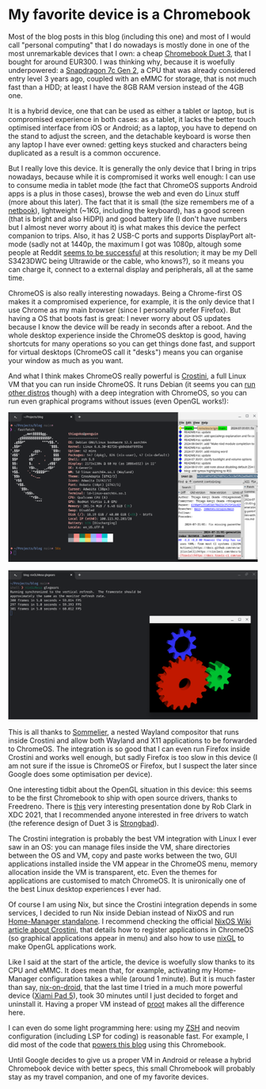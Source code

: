 # My favorite device is a Chromebook

Most of the blog posts in this blog (including this one) and most of I would
call "personal computing" that I do nowadays is mostly done in one of the most
unremarkable devices that I own: a cheap [Chromebook Duet
3](https://www.lenovo.com/us/en/p/laptops/lenovo/lenovo-edu-chromebooks/ideapad-duet-3-chromebook-11-inch,-qlc/len101i0034),
that I bought for around EUR300. I was thinking why, because it is woefully
underpowered: a [Snapdragon 7c Gen
2](https://www.anandtech.com/show/16696/qualcomm-announces-snapdragon-7c-gen-2-entrylevel-pc-and-chromebook-refresh),
a CPU that was already considered entry level 3 years ago, coupled with an eMMC
for storage, that is not much fast than a HDD; at least I have the 8GB RAM
version instead of the 4GB one.

It is a hybrid device, one that can be used as either a tablet or laptop, but
is compromised experience in both cases: as a tablet, it lacks the better touch
optimised interface from iOS or Android; as a laptop, you have to depend on the
stand to adjust the screen, and the detachable keyboard is worse then any
laptop I have ever owned: getting keys stucked and characters being duplicated
 as a result is a common occurence.

But I really love this device. It is generally the only device that I bring in
trips nowadays, because while it is compromised it works well enough: I can use
to consume media in tablet mode (the fact that ChromeOS supports Android apps
is a plus in those cases), browse the web and even do Linux stuff (more about
this later). The fact that it is small (the size remembers me of a
[netbook](https://en.wikipedia.org/wiki/Netbook)), lightweight (~1KG, including
the keyboard), has a good screen (that is bright and also HiDPI) and good
battery life (I don't have numbers but I almost never worry about it) is what
makes this device the perfect companion to trips. Also, it has 2 USB-C ports
and supports DisplayPort alt-mode (sadly not at 1440p, the maximum I got was
1080p, altough some people at Reddit [seems to be
successful](https://www.reddit.com/r/chromeos/comments/zh27tg/comment/izku724/?utm_source=share&utm_medium=web3x&utm_name=web3xcss&utm_term=1&utm_content=share_button)
at this resolution; it may be my Dell S3423DWC being Ultrawide or the cable,
who knows?), so it means you can charge it, connect to a external display and
peripherals, all at the same time.

ChromeOS is also really interesting nowadays. Being a Chrome-first OS makes it
a compromised experience, for example, it is the only device that I use Chrome
as my main browser (since I personally prefer Firefox). But having a OS that
boots fast is great: I never worry about OS updates because I know the device
will be ready in seconds after a reboot. And the whole desktop experience
inside the ChromeOS desktop is good, having shortcuts for many operations so
you can get things done fast, and support for virtual desktops (ChromeOS call
it "desks") means you can organise your window as much as you want.

And what I think makes ChromeOS really powerful is
[Crostini](https://chromeos.dev/en/linux), a full Linux VM that you can run
inside ChromeOS. It runs Debian (it seems you can [run other
distros](https://www.reddit.com/r/Crostini/wiki/howto/run-other-distros/)
though) with a deep integration with ChromeOS, so you can run even graphical
programs without issues (even OpenGL works!):

![Fastfetch inside Crostini with gitk running side-by-side.](/2024-08-05/Screenshot_2024-08-05_21.22.29.png)

![Running glxgears inside Crostini.](/2024-08-05/Screenshot_2024-08-05_21.39.58.png)

This is all thanks to
[Sommelier](https://chromium.googlesource.com/chromiumos/platform2/+/HEAD/vm_tools/sommelier/README.md),
a nested Wayland compositor that runs inside Crostini and allow both Wayland
and X11 applications to be forwarded to ChromeOS. The integration is so good
that I can even run Firefox inside Crostini and works well enough, but sadly
Firefox is too slow in this device (I am not sure if the issue is ChromeOS or
Firefox, but I suspect the later since Google does some optimisation per
device).

One interesting tidbit about the OpenGL situation in this device: this seems to
be the first Chromebook to ship with open source drivers, thanks to Freedreno.
There is [this](https://www.youtube.com/watch?v=8mnjSmN03VM) very interesting
presentation done by Rob Clark in XDC 2021, that I recommended anyone
interested in free drivers to watch (the reference design of Duet 3 is
[Strongbad](https://chromeunboxed.com/chromebook-tablet-snapdragon-7c-homestar-coachz-strongbad)).

The Crostini integration is probably the best VM integration with Linux I ever
saw in an OS: you can manage files inside the VM, share directories between the
OS and VM, copy and paste works between the two, GUI applications installed
inside the VM appear in the ChromeOS menu, memory allocation inside the VM is
transparent, etc. Even the themes for applications are customised to match
ChromeOS. It is unironically one of the best Linux desktop experiences I ever
had.

Of course I am using Nix, but since the Crostini integration depends in some
services, I decided to run Nix inside Debian instead of NixOS and run
[Home-Manager
standalone](https://nix-community.github.io/home-manager/index.xhtml#sec-install-standalone).
I recommend checking the official [NixOS Wiki article about
Crostini](https://wiki.nixos.org/wiki/Installing_Nix_on_Crostinihttps://wiki.nixos.org/wiki/Installing_Nix_on_Crostini),
that details how to register applications in ChromeOS (so graphical
applications appear in menu) and also how to use
[nixGL](https://github.com/nix-community/nixGL) to make OpenGL applications
work.

Like I said at the start of the article, the device is woefully slow thanks to
its CPU and eMMC. It does mean that, for example, activating my Home-Manager
configuration takes a while (around 1 minute). But it is much faster than say,
[nix-on-droid](https://github.com/nix-community/nix-on-droid-app), that the
last time I tried in a much more powerful device ([Xiami Pad
5](https://www.gsmarena.com/xiaomi_pad_5-11042.php)), took 30 minutes until I
just decided to forget and uninstall it. Having a proper VM instead of
[proot](https://wiki.termux.com/wiki/PRoot) makes all the difference here.

I can even do some light programming here: using my
[ZSH](/2024-08-01/01-troubleshooting-zsh-lag-and-solutions-with-nix.md) and
neovim configuration (including LSP for coding) is reasonable fast. For
example, I did most of the code that [powers this
blog](/2024-07-29/01-quick-bits-why-you-should-automate-everything.md) using
this Chromebook.

Until Google decides to give us a proper VM in Android or release a hybrid
Chromebook device with better specs, this small Chromebook will probably stay
as my travel companion, and one of my favorite devices.
